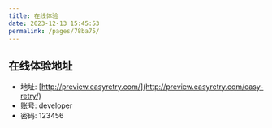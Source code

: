 ```yaml
---
title: 在线体验
date: 2023-12-13 15:45:53
permalink: /pages/78ba75/
---
```



## 在线体验地址

- 地址: [http://preview.easyretry.com/](http://preview.easyretry.com/easy-retry/)
- 账号: developer
- 密码: 123456

